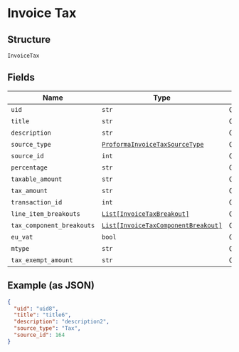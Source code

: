 
# Invoice Tax

## Structure

`InvoiceTax`

## Fields

| Name | Type | Tags | Description |
|  --- | --- | --- | --- |
| `uid` | `str` | Optional | - |
| `title` | `str` | Optional | - |
| `description` | `str` | Optional | - |
| `source_type` | [`ProformaInvoiceTaxSourceType`](../../doc/models/proforma-invoice-tax-source-type.md) | Optional | - |
| `source_id` | `int` | Optional | - |
| `percentage` | `str` | Optional | - |
| `taxable_amount` | `str` | Optional | - |
| `tax_amount` | `str` | Optional | - |
| `transaction_id` | `int` | Optional | - |
| `line_item_breakouts` | [`List[InvoiceTaxBreakout]`](../../doc/models/invoice-tax-breakout.md) | Optional | - |
| `tax_component_breakouts` | [`List[InvoiceTaxComponentBreakout]`](../../doc/models/invoice-tax-component-breakout.md) | Optional | - |
| `eu_vat` | `bool` | Optional | - |
| `mtype` | `str` | Optional | - |
| `tax_exempt_amount` | `str` | Optional | - |

## Example (as JSON)

```json
{
  "uid": "uid8",
  "title": "title6",
  "description": "description2",
  "source_type": "Tax",
  "source_id": 164
}
```

